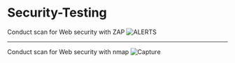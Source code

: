 # Security-Testing

Conduct scan for Web security with ZAP
![ALERTS](https://github.com/shakil42/Security-Testing/assets/56649260/c2b099e6-9d24-4adf-bb6d-75d460e5f912)


------------------------------------------------------------------------------------------------------------------


Conduct scan for Web security with nmap
![Capture](https://github.com/shakil42/Security-Testing/assets/56649260/573ed1c4-a147-4717-9ef6-750d47857488)


